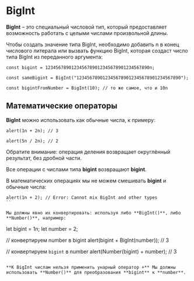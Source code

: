 # BigInt
**BigInt** – это специальный числовой тип, который предоставляет возможность работать с целыми числами произвольной длины.

Чтобы создать значение типа BigInt, необходимо добавить n в конец числового литерала или вызвать функцию BigInt, которая создаст число типа BigInt из переданного аргумента:
```
const bigint = 1234567890123456789012345678901234567890n;

const sameBigint = BigInt("1234567890123456789012345678901234567890");

const bigintFromNumber = BigInt(10); // то же самое, что и 10n
```

## Математические операторы

**BigInt** можно использовать как обычные числа, к примеру:
```
alert(1n + 2n); // 3

alert(5n / 2n); // 2
```
Обратите внимание: операция деления возвращает округлённый результат, без дробной части. 

Все операции с числами типа **bigint** возвращают **bigint**.

В математических операциях мы не можем смешивать **bigint** и обычные числа:
```
alert(1n + 2); // Error: Cannot mix BigInt and other types
``

Мы должны явно их конвертировать: используя либо **BigInt()**, либо **Number()**, например:
```
let bigint = 1n;
let number = 2;

// конвертируем number в bigint
alert(bigint + BigInt(number)); // 3

// конвертируем `bigint` в number
alert(Number(bigint) + number); // 3
```

**К BigInt числам нельзя применить унарный оператор +** Мы должны использовать **Number()** для преобразования **bigint** к **number**.

